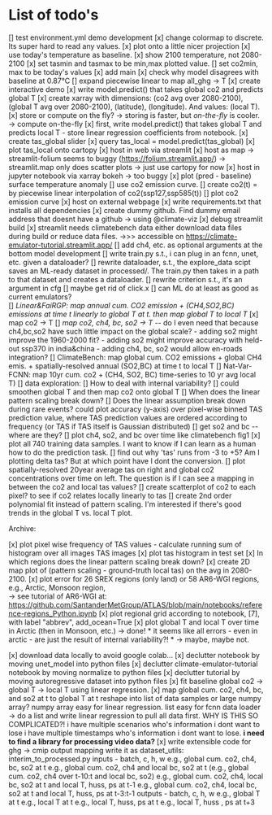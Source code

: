 # List of todo's

[] test environment.yml
demo development
    [x] change colormap to discrete. Its super hard to read any values.
        [x] plot onto a little nicer projection
    [x] use today's temperature as baseline.
    [x] show 2100 temperature, not 2080-2100
    [x] set tasmin and tasmax to be min,max plotted value.
    [] set co2min, max to be today's values
    [x] add main
    [x] check why model disagrees with baseline at 0.87°C
    [] expand piecewise linear to map all_ghg -> T
    [x] create interactive demo
        [x] write model.predict() that takes global co2 and predicts global T
        [x] create xarray with dimensions: (co2 avg over 2080-2100), (global T avg over 2080-2100), (latitude), (longitude). 
        And values: (local T).
        [x] store or compute on the fly? -> storing is faster, but *on-the-fly* is cooler. -> compute on-the-fly
        [x] first, write model.predict() that takes global T and predicts local T
            - store linear regression coefficients from notebook.
        [x] create tas_global slider
        [x] query tas_local = model.predict(tas_global)
        [x] plot tas_local onto cartopy
        [x] host in web via streamlit
            [x] host as map -> streamlit-folium seems to buggy (https://folium.streamlit.app/) -> streamlit.map only does scatter plots -> just use cartopy for now
        [x] host in jupyter notebook via xarray bokeh -> too buggy
    [x] plot (pred - baseline) surface temperature anomaly 
    [] use co2 emission curve.
        [] create co2(t) = by piecewise linear interpolation of co2(ssp127,ssp585(t))
        [] plot co2 emission curve
    [x] host on external webpage
        [x] write requirements.txt that installs all dependencies
        [x] create dummy github. Find dummy email address that doesnt have a github -> using @climate-viz
        [x] debug streamlit build
            [x] streamlit needs climatebench data
                either download data files during build
                or reduce  data files. 
        ->>> accessible on https://climate-emulator-tutorial.streamlit.app/
    [] add ch4, etc. as optional arguments at the bottom
model development
    [] write train.py s.t., i can plug in an fcnn, unet, etc. given a dataloader?
        [] rewrite dataloader, s.t., the explore_data scipt saves an ML-ready dataset in processed/. The train.py then takes in a path to that dataset and creates a dataloader.
        [] rewrite criterion s.t., it's an argument in cfg
        [] maybe get rid of click.x
    [] can ML do at least as good as current emulators?    
        [] *Linear&FaiRGP: map annual cum. CO2 emission + (CH4,SO2,BC) emissions at time t linearly to global T at t. then map global T to local T*
            [x] map co2 -> T
            [] *map co2, ch4, bc, so2 -> T* -- do I even need that because ch4,bc,so2 have such little impact on the global scale?
                - adding so2 might improve the 1960-2000 fit?
                - adding so2 might improve accuracy with held-out ssp370 in india&china
                - adding ch4, bc, so2 would allow en-roads integration?
    [] ClimateBench: map global cum. CO2 emissions + global CH4 emis. + spatially-resolved annual (SO2,BC) at time t to local T
    [] Nat-Var-FCNN: map 10yr cum. co2 + (CH4, SO2, BC) time-series to 10 yr avg local T) 
[] data exploration:
    [] How to deal with internal variability?
        [] could smoothen global T and then map co2 onto global T
    [] When does the linear pattern scaling break down?
        [] Does the linear assumption break down during rare events?
        could plot accuracy (y-axis) over pixel-wise binned TAS prediction value, where TAS prediction values are ordered according to frequency (or TAS if TAS itself is Gaussian distributed)
    [] get so2 and bc -- where are they?
	[] plot ch4, so2, and bc over time like climatebench fig1 
    [x] plot all 740 training data samples. I want to know if I can learn as a human how to do the prediction task. 
        [] find out why 'tas' runs from -3 to +5? Am I plotting delta tas? But at which point have I dont the conversion.
        [] plot spatially-resolved 20year average tas on right and global co2 concentrations over time on left. The question is if I can see a mapping in between the co2 and local tas values?
    [] create scatterplot of co2 to each pixel? to see if co2 relates locally linearly to tas
    [] create 2nd order polynomial fit instead of pattern scaling. I'm interested if there's good trends in the global T vs. local T plot.

Archive:

[x] plot pixel wise frequency of TAS values
    - calculate running sum of histogram over all images TAS images
[x] plot tas histogram in test set
[x] In which regions does the linear pattern scaling break down?
    [x] create 2D map plot of (pattern scaling - ground-truth local tas) on the avg in 2080-2100.
    [x] plot error for 26 SREX regions (only land) or 58 AR6-WGI regions, e.g., Arctic, Monsoon region,  
        -> see tutorial of AR6-WGI at: https://github.com/SantanderMetGroup/ATLAS/blob/main/notebooks/reference-regions_Python.ipynb
    [x] plot regional grid according to notebook, [7], with label "abbrev", add_ocean=True
    [x] plot global T and local T over time in Arctic (then in Monsoon, etc.) -> done!
    * it seems like all errors - even in arctic - are just the result of internal variability?! * -> maybe, maybe not.

[x] download data locally to avoid google colab...
[x] declutter notebook by moving unet_model into python files
[x] declutter climate-emulator-tutorial notebook by moving normalize to python files
[x] declutter tutorial by moving autoregressive dataset into python files
[x] fit baseline global co2 -> global T -> local T using linear regression.
[x] map global cum. co2, ch4, bc, and so2 at t to global T at t
    reshape into list of data samples or large numpy array?
        numpy array easy for linear regression.
        list easy for fcnn data loader
        -> do a list and write linear regression to pull all data first.
        WHY IS THIS SO COMPLICATED?!
            i have multiple scenarios who's information i dont want to lose
            i have multiple timestamps who's information i dont want to lose.
            **i need to find a library for processing video data?**
[x] write extensible code for ghg -> cmip output mapping
    write it as dataset_utils: interim_to_processed.py
    inputs - batch, c, h, w
        e.g., global cum. co2, ch4, bc, so2 at t
        e.g., global cum. co2, ch4 and local bc, so2 at t
        (e.g., global cum. co2, ch4 over t-10:t and local bc, so2)
        e.g., global cum. co2, ch4, local bc, so2 at t and 
            local T, huss, ps at t-1
        e.g., global cum. co2, ch4, local bc, so2 at t and
            local T, huss, ps at t-3:t-1
    outputs - batch, c, h, w
        e.g., global T at t
        e.g., local T at t
        e.g., local T, huss, ps at t
        e.g., local T, huss , ps at t+3

